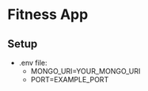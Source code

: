 <h1>Fitness App</h1>

<h2>Setup</h2>

<ul>
  <li>.env file: 
    <ul>
      <li>MONGO_URI=YOUR_MONGO_URI</li>
      <li>PORT=EXAMPLE_PORT</li>
    </ul>
  </li>
</ul>
